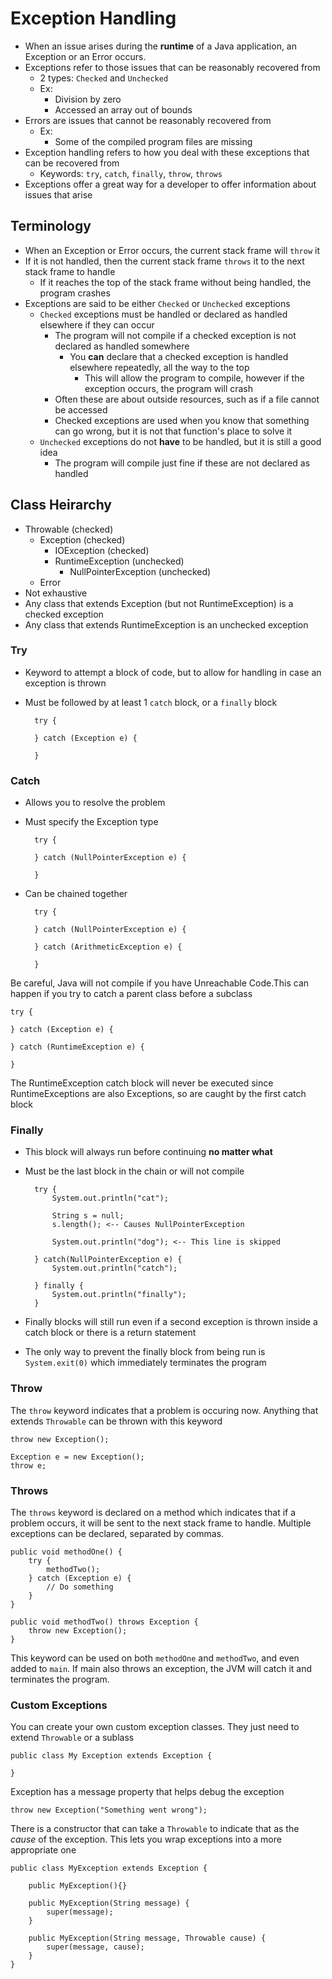 # Exception Handling

- When an issue arises during the **runtime** of a Java application, an Exception or an Error occurs.
- Exceptions refer to those issues that can be reasonably recovered from
  - 2 types: `Checked` and `Unchecked`
  - Ex:
    - Division by zero
    - Accessed an array out of bounds
- Errors are issues that cannot be reasonably recovered from
  - Ex:
    - Some of the compiled program files are missing
- Exception handling refers to how you deal with these exceptions that can be recovered from
  - Keywords: `try`, `catch`, `finally`, `throw`, `throws`
- Exceptions offer a great way for a developer to offer information about issues that arise

## Terminology

- When an Exception or Error occurs, the current stack frame will `throw` it
- If it is not handled, then the current stack frame `throws` it to the next stack frame to handle
  - If it reaches the top of the stack frame without being handled, the program crashes
- Exceptions are said to be either `Checked` or `Unchecked` exceptions
  - `Checked` exceptions must be handled or declared as handled elsewhere if they can occur
    - The program will not compile if a checked exception is not declared as handled somewhere
      - You **can** declare that a checked exception is handled elsewhere repeatedly, all the way to the top
        - This will allow the program to compile, however if the exception occurs, the program will crash
    - Often these are about outside resources, such as if a file cannot be accessed
    - Checked exceptions are used when you know that something can go wrong, but it is not that function's place to solve it
  - `Unchecked` exceptions do not **have** to be handled, but it is still a good idea
    - The program will compile just fine if these are not declared as handled

## Class Heirarchy

- Throwable (checked)
  - Exception (checked)
    - IOException (checked)
    - RuntimeException (unchecked)
      - NullPointerException (unchecked)
  - Error
- Not exhaustive
- Any class that extends Exception (but not RuntimeException) is a checked exception
- Any class that extends RuntimeException is an unchecked exception

### Try

- Keyword to attempt a block of code, but to allow for handling in case an exception is thrown
- Must be followed by at least 1 `catch` block, or a `finally` block

        try {

        } catch (Exception e) {

        }

### Catch

- Allows you to resolve the problem
- Must specify the Exception type

        try {

        } catch (NullPointerException e) {

        }

- Can be chained together

        try {

        } catch (NullPointerException e) {

        } catch (ArithmeticException e) {

        }

Be careful, Java will not compile if you have Unreachable Code.This can happen if you try to catch a parent class before a subclass

    try {

    } catch (Exception e) {

    } catch (RuntimeException e) {

    }

The RuntimeException catch block will never be executed since RuntimeExceptions are also Exceptions, so are caught by the first catch block

### Finally

- This block will always run before continuing **no matter what**
- Must be the last block in the chain or will not compile

        try {
            System.out.println("cat");

            String s = null;
            s.length(); <-- Causes NullPointerException

            System.out.println("dog"); <-- This line is skipped

        } catch(NullPointerException e) {
            System.out.println("catch");

        } finally {
            System.out.println("finally");
        }

- Finally blocks will still run even if a second exception is thrown inside a catch block or there is a return statement
- The only way to prevent the finally block from being run is `System.exit(0)` which immediately terminates the program

### Throw

The `throw` keyword indicates that a problem is occuring now. Anything that extends `Throwable` can be thrown with this keyword

    throw new Exception();

    Exception e = new Exception();
    throw e;

### Throws

The `throws` keyword is declared on a method which indicates that if a problem occurs, it will be sent to the next stack frame to handle.
Multiple exceptions can be declared, separated by commas.

    public void methodOne() {
        try {
            methodTwo();
        } catch (Exception e) {
            // Do something
        }
    }

    public void methodTwo() throws Exception {
        throw new Exception();
    }

This keyword can be used on both `methodOne` and `methodTwo`, and even added to `main`. If main also throws an exception, the JVM will catch it and terminates the program.

### Custom Exceptions

You can create your own custom exception classes. They just need to extend `Throwable` or a sublass

    public class My Exception extends Exception {

    }

Exception has a message property that helps debug the exception

    throw new Exception("Something went wrong");

There is a constructor that can take a `Throwable` to indicate that as the *cause* of the exception.
This lets you wrap exceptions into a more appropriate one

    public class MyException extends Exception {

        public MyException(){}

        public MyException(String message) {
            super(message);
        }

        public MyException(String message, Throwable cause) {
            super(message, cause);
        }
    }
